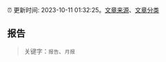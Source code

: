 :alarm_clock: 更新时间: 2023-10-11 01:32:25。[文章来源](/README.md)、[文章分类](/TAGS.md)

## 报告


> 关键字：`报告`、`月报`




